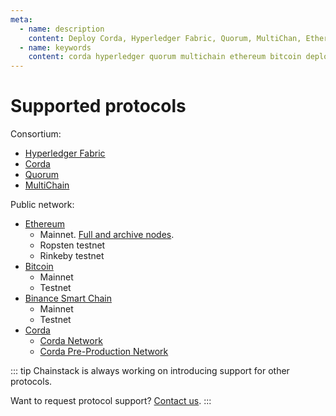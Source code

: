 ```yaml
---
meta:
  - name: description
    content: Deploy Corda, Hyperledger Fabric, Quorum, MultiChan, Ethereum, Bitcoin, Binance Smart Chain nodes and networks in minutes.
  - name: keywords
    content: corda hyperledger quorum multichain ethereum bitcoin deploy binance
---
```


# Supported protocols

Consortium:

* [Hyperledger Fabric](/blockchains/fabric)
* [Corda](/blockchains/corda)
* [Quorum](/blockchains/quorum)
* [MultiChain](/blockchains/multichain)

Public network:

* [Ethereum](/blockchains/ethereum)
	* Mainnet. [Full and archive nodes](/operations/ethereum/modes).
	* Ropsten testnet
	* Rinkeby testnet
* [Bitcoin](/blockchains/bitcoin)
	* Mainnet
	* Testnet
* [Binance Smart Chain](/blockchains/binance)
	* Mainnet
	* Testnet
* [Corda](/blockchains/corda)
	* [Corda Network](https://corda.network/)
	* [Corda Pre-Production Network](https://corda.network/participation/preprod/)

::: tip
Chainstack is always working on introducing support for other protocols.

Want to request protocol support? <a href="https://chainstack.com/contact/" target="_blank">Contact us</a>.
:::
